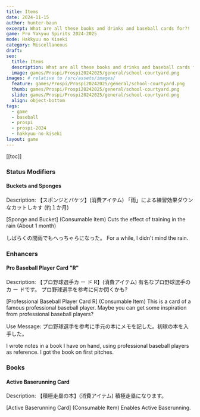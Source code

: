```yaml
---
title: Items
date: 2024-11-15
author: hunter-baun
excerpt: What are all these books and drinks and baseball cards for?!
game: Pro Yakyuu Spirits 2024-2025
mode: Hakkyuu no Kiseki
category: Miscellaneous
draft: 
seo:
  title: Items
  description: What are all these books and drinks and baseball cards for?!
  image: games/Prospi/Prospi20242025/general/school-courtyard.png
images: # relative to /src/assets/images/
  feature: games/Prospi/Prospi20242025/general/school-courtyard.png
  thumb: games/Prospi/Prospi20242025/general/school-courtyard.png
  slide: games/Prospi/Prospi20242025/general/school-courtyard.png
  align: object-bottom
tags:
  - game
  - baseball
  - prospi
  - prospi-2024
  - hakkyuu-no-kiseki
layout: game
---
```

[[toc]]
### Status Modifiers
#### Buckets and Sponges
Description:
【スポンジとバケツ】(消費アイテム)
「雨」による練習効果ダウンなカットしキす
(約１か月)

[Sponge and Bucket] (Consumable item)
Cuts the effect of training in the rain
(About 1 month)

しばらくの間雨でもへっちゃらになった。
For a while, I didn't mind the rain.

### Enhancers
#### Pro Baseball Player Card "R"
Description: 
【プロ野球選手カ ー ド R】(消費アイテム)
有名なプロ野球選手のカ ー ドです。
プロ野球選手を参考に何か閃くかも?

[Professional Baseball Player Card R] (Consumable Item)
This is a card of a famous professional baseball player.
Maybe you can get some inspiration from professional baseball players?

Use Message: プロ野球選手を参考に手元の本にメモを記した。初球の本を入手した。

I wrote notes in a book I have on hand, using professional baseball players as reference. I got the book on first pitches.

### Books
#### Active Baserunning Card
Description:
【積極走塁の本】(消費アイテム)
積極走塁になります。

[Active Baserunning Card] (Consumable Item)
Enables Active Baserunning.